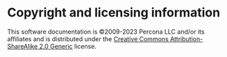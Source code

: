 # Copyright and licensing information

This software documentation is ©2009-2023 Percona LLC and/or its affiliates and is distributed under the [Creative Commons Attribution-ShareAlike 2.0 Generic](http://creativecommons.org/licenses/by-sa/2.0/) license.